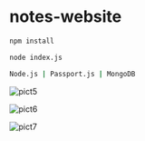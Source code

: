 # notes-website
```bash
npm install
```

```bash
node index.js
```

```bash
Node.js | Passport.js | MongoDB
```

![pict5](https://github.com/simonaditia/notes-website/assets/61230651/6ef55e22-62fb-4ccf-90e8-39246140c510)

![pict6](https://github.com/simonaditia/notes-website/assets/61230651/55614299-5ec4-42f5-bb86-e4d081c912ad)

![pict7](https://github.com/simonaditia/notes-website/assets/61230651/cbe4d8e7-8734-42d0-84d1-178dc9f8a521)
